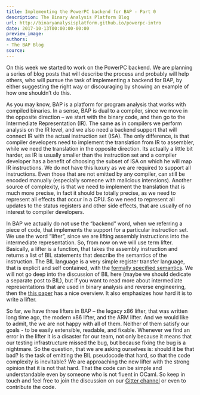```yaml
---
title: Implementing the PowerPC backend for BAP - Part 0
description: The Binary Analysis Platform Blog
url: http://binaryanalysisplatform.github.io/powerpc-intro
date: 2017-10-13T00:00:00-00:00
preview_image:
authors:
- The BAP Blog
source:
---
```


<p>On this week we started to work on the PowerPC backend. We are
planning a series of blog posts that will describe the process and
probably will help others, who will pursue the task of implementing a
backend for BAP, by either suggesting the right way or discouraging by
showing an example of how one shouldn&rsquo;t do this.</p>

<p>As you may know, BAP is a platform for program analysis that works
with compiled binaries. In a sense, BAP is dual to a compiler, since
we move in the opposite direction &ndash; we start with the binary code,
and then go to the Intermediate Representation (IR). The same as in
compilers we perform analysis on the IR level, and we also need a
backend support that will connect IR with the actual instruction set
(ISA). The only difference, is that compiler developers need to
implement the translation from IR to assembler, while we need the
translation in the opposite direction. Its actually a little bit
harder, as IR is usually smaller than the instruction set and a
compiler developer has a benefit of choosing the subset of ISA on
which he will map IR instructions. We do not have this luxury as we
are required to support all instructions. Even those that are not
emitted by any compiler, can still be encoded manually (especially
someone with malicious intensions). Another source of complexity, is
that we need to implement the translation that is much more precise,
in fact it should be totally precise, as we need to represent all
effects that occur in a CPU. So we need to represent all updates to
the status registers and other side effects, that are usually of no
interest to compiler developers.</p>

<p>In BAP we actually do not use the &ldquo;backend&rdquo; word, when we referring a
piece of code, that implements the support for a particular
instruction set. We use the word &ldquo;lifter&rdquo;, since we are lifting
assembly instructions into the intermediate representation. So, from
now on we will use term lifter. Basically, a lifter is a function,
that takes the assembly instruction and returns a list of BIL
statements that describe the semantics of the instruction. The BIL
language is a very simple register transfer language, that is explicit
and self contained, with the <a href="https://github.com/BinaryAnalysisPlatform/bil">formally specified semantics</a>. We
will not go deep into the discussion of BIL here (maybe we should
dedicate a separate post to BIL), but if you want to read more about
intermediate representations that are used in binary analysis and
reverse engineering, then the <a href="https://softsec.kaist.ac.kr/~soomink/paper/ase17main-mainp491-p.pdf">this paper</a> has a nice
overview. It also emphasizes how hard it is to write a lifter.</p>

<p>So far, we have three lifters in BAP &ndash; the legacy x86 lifter, that
was written long time ago, the modern x86 lifter, and the ARM
lifter. And we would like to admit, the we are not happy with all of
them. Neither of them satisfy our goals - to be easily extensible,
readable, and fixable. Whenever we find an error in the lifter it is a
disaster for our team, not only because it means that our testing
infrastructure missed the bug, but because fixing the bug is a
nightmare. So the question, that we are asking ourselves is: should it
be that bad? Is the task of emitting the BIL pseudocode that hard, so
that the code complexity is inevitable? We are approaching the new
lifter with the strong opinion that it is not that hard. That the code
can be simple and understandable even by someone who is not fluent in
OCaml. So keep in touch and feel free to join the discussion on our
<a href="https://gitter.im/BinaryAnalysisPlatform/bap">Gitter channel</a> or even to contribute the code.</p>


